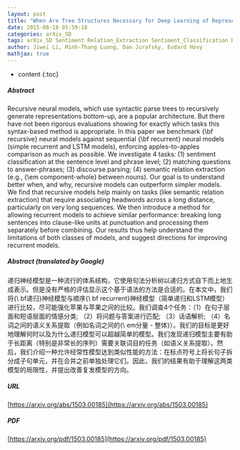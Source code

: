 ```yaml
---
layout: post
title: "When Are Tree Structures Necessary for Deep Learning of Representations?"
date: 2015-08-18 05:59:18
categories: arXiv_SD
tags: arXiv_SD Sentiment Relation_Extraction Sentiment_Classification RNN Classification Deep_Learning Relation
author: Jiwei Li, Minh-Thang Luong, Dan Jurafsky, Eudard Hovy
mathjax: true
---
```


* content
{:toc}

##### Abstract
Recursive neural models, which use syntactic parse trees to recursively generate representations bottom-up, are a popular architecture. But there have not been rigorous evaluations showing for exactly which tasks this syntax-based method is appropriate. In this paper we benchmark {\bf recursive} neural models against sequential {\bf recurrent} neural models (simple recurrent and LSTM models), enforcing apples-to-apples comparison as much as possible. We investigate 4 tasks: (1) sentiment classification at the sentence level and phrase level; (2) matching questions to answer-phrases; (3) discourse parsing; (4) semantic relation extraction (e.g., {\em component-whole} between nouns). Our goal is to understand better when, and why, recursive models can outperform simpler models. We find that recursive models help mainly on tasks (like semantic relation extraction) that require associating headwords across a long distance, particularly on very long sequences. We then introduce a method for allowing recurrent models to achieve similar performance: breaking long sentences into clause-like units at punctuation and processing them separately before combining. Our results thus help understand the limitations of both classes of models, and suggest directions for improving recurrent models.

##### Abstract (translated by Google)
递归神经模型是一种流行的体系结构，它使用句法分析树以递归方式自下而上地生成表示。但是没有严格的评估显示这个基于语法的方法是合适的。在本文中，我们将{\ bf递归}神经模型与顺序{\ bf recurrent}神经模型（简单递归和LSTM模型）进行比较，尽可能强化苹果与苹果之间的比较。我们调查4个任务：（1）在句子层面和短语层面的情感分类; （2）将问题与答案进行匹配; （3）话语解析; （4）名词之间的语义关系提取（例如名词之间的{\ em分量 - 整体}）。我们的目标是更好地理解何时以及为什么递归模型可以超越简单的模型。我们发现递归模型主要有助于长距离（特别是非常长的序列）需要关联词目的任务（如语义关系提取）。然后，我们介绍一种允许经常性模型达到类似性能的方法：在标点符号上将长句子拆分成子句单元，并在合并之前单独处理它们。因此，我们的结果有助于理解这两类模型的局限性，并提出改善复发模型的方向。

##### URL
[https://arxiv.org/abs/1503.00185](https://arxiv.org/abs/1503.00185)

##### PDF
[https://arxiv.org/pdf/1503.00185](https://arxiv.org/pdf/1503.00185)

